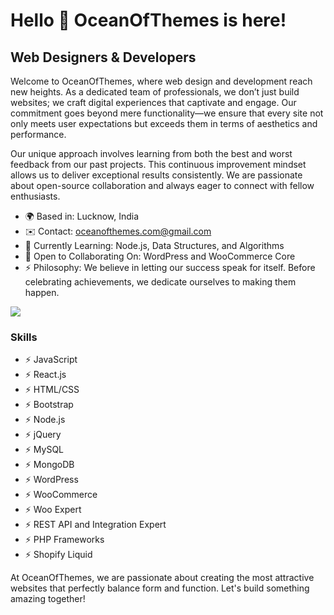 Hello 👋 OceanOfThemes is here!
===================================

Web Designers & Developers
-------------------------------

Welcome to OceanOfThemes, where web design and development reach new heights. As a dedicated team of professionals, we don’t just build websites; we craft digital experiences that captivate and engage. Our commitment goes beyond mere functionality—we ensure that every site not only meets user expectations but exceeds them in terms of aesthetics and performance.

Our unique approach involves learning from both the best and worst feedback from our past projects. This continuous improvement mindset allows us to deliver exceptional results consistently. We are passionate about open-source collaboration and always eager to connect with fellow enthusiasts.

* 🌍 Based in: Lucknow, India
* ✉️ Contact: oceanofthemes.com@gmail.com
* 🧠 Currently Learning: Node.js, Data Structures, and Algorithms
* 🤝 Open to Collaborating On: WordPress and WooCommerce Core
* ⚡ Philosophy: We believe in letting our success speak for itself. Before celebrating achievements, we dedicate ourselves to making them happen.

<a href="https://www.github.com/nerdambikesh" target="_blank" rel="noreferrer"><img
src="https://img.shields.io/github/followers/nerdambikesh?logo=github&style=for-the-badge&color=0891b2&labelColor=1c1917" /></a>

### Skills

* ⚡ JavaScript
* ⚡ React.js
* ⚡ HTML/CSS
* ⚡ Bootstrap
* ⚡ Node.js
* ⚡ jQuery
* ⚡ MySQL
* ⚡ MongoDB
* ⚡ WordPress
* ⚡ WooCommerce
* ⚡ Woo Expert
* ⚡ REST API and Integration Expert
* ⚡ PHP Frameworks
* ⚡ Shopify Liquid

At OceanOfThemes, we are passionate about creating the most attractive websites that perfectly balance form and function. Let's build something amazing together!
